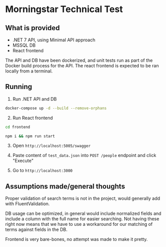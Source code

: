 # Morningstar Technical Test

## What is provided

- .NET 7 API, using Minimal API approach
- MSSQL DB
- React frontend

The API and DB have been dockerized, and unit tests run as part of the Docker build process for the API. The react frontend is expected to be ran locally from a terminal.

## Running

1. Run .NET API and DB

```zsh
docker-compose up -d --build --remove-orphans
```

2. Run React frontend

```zsh
cd frontend

npm i && npm run start
```

3. Open `http://localhost:5005/swagger`

4. Paste content of `test_data.json` into `POST /people` endpoint and click "Execute"

5. Go to `http://localhost:3000`

## Assumptions made/general thoughts

Proper validation of search terms is not in the project, would generally add with FluentValidation.

DB usage can be optimized, in general would include normalized fields and include a column with the full name for easier searching. Not having these right now means that we have to use a workaround for our matching of terms against fields in the DB.

Frontend is very bare-bones, no attempt was made to make it pretty.

